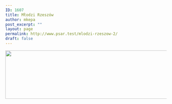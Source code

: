 ```yaml
---
ID: 1607
title: Młodzi Rzeszów
author: mkepa
post_excerpt: ""
layout: page
permalink: http://www.psar.test/mlodzi-rzeszow-2/
draft: false
---
```

<a href="http://www.psar.test/wp-content/uploads/2017/10/mlodzi_rzeszow.jpg"><img class="alignnone size-full wp-image-1658" src="http://www.psar.test/wp-content/uploads/2017/10/mlodzi.png" alt="" width="966" height="151" /></a>